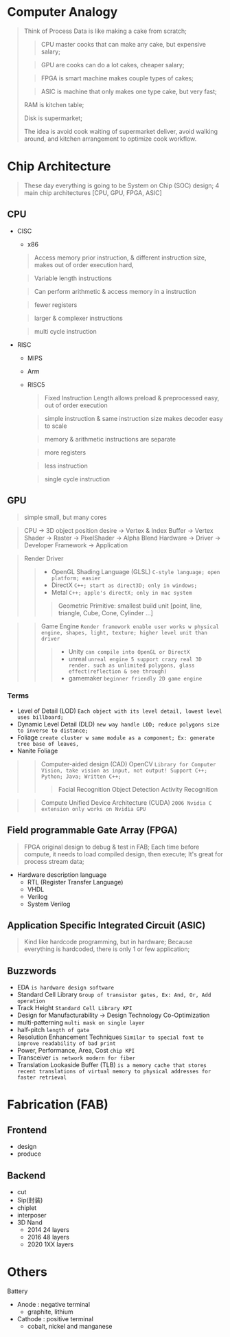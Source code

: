 # Computer Analogy
> Think of Process Data is like making a cake from scratch; 
> > CPU master cooks that can make any cake, but expensive salary; 
> 
> > GPU are cooks can do a lot cakes, cheaper salary;
> 
> > FPGA is smart machine makes couple types of cakes;
> 
> > ASIC is machine that only makes one type cake, but very fast; 
> 
> RAM is kitchen table; 
> 
> Disk is supermarket; 
> 
> The idea is avoid cook waiting of supermarket deliver, avoid walking around, and kitchen arrangement to optimize cook workflow.

# Chip Architecture
> These day everything is going to be System on Chip (SOC) design; 4 main chip architectures [CPU, GPU, FPGA, ASIC]
## CPU
  - CISC
    - x86
    > Access memory prior instruction, & different instruction size, makes out of order execution hard, 

    > Variable length instructions

    > Can perform arithmetic & access memory in a instruction

    > fewer registers

    > larger & complexer instructions

    > multi cycle instruction
  - RISC
    - MIPS
    - Arm
    - RISC5
      > Fixed Instruction Length allows preload & preprocessed easy, out of order execution 

      > simple instruction & same instruction size makes decoder easy to scale

      > memory & arithmetic instructions are separate

      > more registers

      > less instruction

      > single cycle instruction
## GPU
> simple small, but many cores

> CPU -> 3D object position desire -> Vertex & Index Buffer -> Vertex Shader -> Raster -> PixelShader -> Alpha Blend
> Hardware -> Driver -> Developer Framework -> Application

> Render Driver
>> - OpenGL Shading Language (GLSL) `C-style language; open platform; easier`
>> - DirectX `C++; start as direct3D; only in windows;`
>> - Metal `C++; apple's directX; only in mac system`
>>> Geometric Primitive: smallest build unit [point, line, triangle, Cube, Cone, Cylinder ...]

>> Game Engine `Render framework enable user works w physical engine, shapes, light, texture; higher level unit than driver`
>>> - Unity `can compile into OpenGL or DirectX`
>>> - unreal `unreal engine 5 support crazy real 3D render. such as unlimited polygons, glass effect(reflection & see through)`
>>> - gamemaker `beginner friendly 2D game engine`

### Terms
- Level of Detail (LOD) `Each object with its level detail, lowest level uses billboard;`
- Dynamic Level Detail (DLD) `new way handle LOD; reduce polygons size to inverse to distance;`
- Foliage `create cluster w same module as a component; Ex: generate tree base of leaves,`
- Nanite Foliage

>> Computer-aided design (CAD) 
>> OpenCV `Library for Computer Vision, take vision as input, not output! Support C++; Python; Java; Written C++;`
>>> Facial Recognition
>>> Object Detection
>>> Activity Recognition

>> Compute Unified Device Architecture (CUDA) `2006 Nvidia C extension only works on Nvidia GPU`

## Field programmable Gate Array (FPGA)
> FPGA original design to debug & test in FAB; Each time before compute, it needs to load compiled design, then execute; It's great for process stream data;
- Hardware description language
  - RTL (Register Transfer Language)
  - VHDL
  - Verilog
  - System Verilog
## Application Specific Integrated Circuit (ASIC)
> Kind like hardcode programming, but in hardware; Because everything is hardcoded, there is only 1 or few application;

## Buzzwords
- EDA `is hardware design software`
- Standard Cell Library `Group of transistor gates, Ex: And, Or, Add operation`
- Track Height `Standard Cell Library KPI`
- Design for Manufacturability -> Design Technology Co-Optimization
- multi-patterning `multi mask on single layer`
- half-pitch `length of gate`
- Resolution Enhancement Techniques `Similar to special font to improve readability of bad print`
- Power, Performance, Area, Cost `chip KPI`
- Transceiver `is network modern for fiber`
- Translation Lookaside Buffer (TLB) `is a memory cache that stores recent translations of virtual memory to physical addresses for faster retrieval`

# Fabrication (FAB)
## Frontend
  - design
  - produce
## Backend
  - cut
  - Sip(封装)
  - chiplet
  - interposer
  - 3D Nand
    - 2014 24 layers
    - 2016 48 layers
    - 2020 1XX layers

# Others
Battery
- Anode : negative terminal
  - graphite, lithium
- Cathode : positive terminal
  - cobalt, nickel and manganese